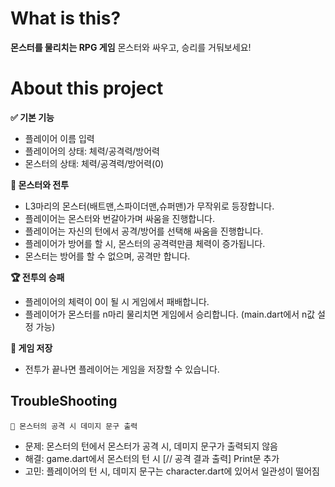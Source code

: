 # What is this?
**몬스터를 물리치는 RPG 게임** 
몬스터와 싸우고, 승리를 거둬보세요!



# About this project
**✅ 기본 기능**
 - 플레이어 이름 입력
 - 플레이어의 상태: 체력/공격력/방어력
 - 몬스터의 상태: 체력/공격력/방어력(0)

**🧌 몬스터와 전투**
 - L3마리의 몬스터(배트맨,스파이더맨,슈퍼맨)가 무작위로 등장합니다.
 - 플레이어는 몬스터와 번갈아가며 싸움을 진행합니다.
 - 플레이어는 자신의 턴에서 공격/방어를 선택해 싸움을 진행합니다.
 - 플레이어가 방어를 할 시, 몬스터의 공격력만큼 체력이 증가됩니다.
 - 몬스터는 방어를 할 수 없으며, 공격만 합니다.

**🏆 전투의 승패**
 - 플레이어의 체력이 0이 될 시 게임에서 패배합니다.
 - 플레이어가 몬스터를 n마리 물리치면 게임에서 승리합니다. (main.dart에서 n값 설정 가능)

**📁 게임 저장**
 - 전투가 끝나면 플레이어는 게임을 저장할 수 있습니다.
 


## TroubleShooting

    🚨 몬스터의 공격 시 데미지 문구 출력

 - 문제: 몬스터의 턴에서 몬스터가 공격 시, 데미지 문구가 출력되지 않음
 - 해결: game.dart에서 몬스터의 턴 시 [// 공격 결과 출력] Print문 추가
 - 고민: 플레이어의 턴 시, 데미지 문구는 character.dart에 있어서 일관성이 떨어짐
 
